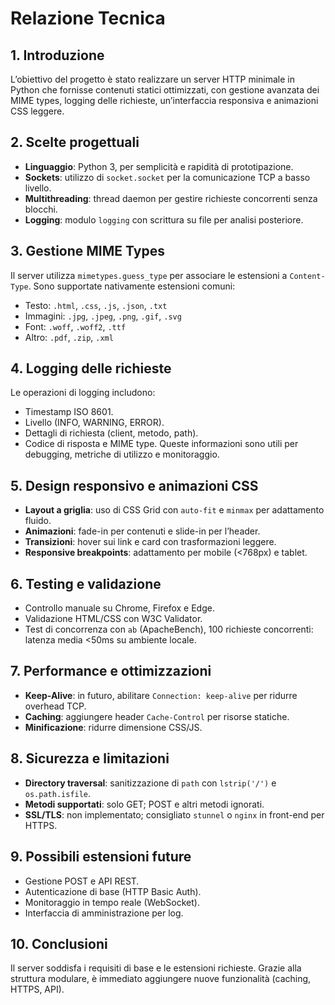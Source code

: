 # Relazione Tecnica

## 1. Introduzione
L’obiettivo del progetto è stato realizzare un server HTTP minimale in Python che fornisse contenuti statici ottimizzati, con gestione avanzata dei MIME types, logging delle richieste, un’interfaccia responsiva e animazioni CSS leggere.

## 2. Scelte progettuali
- **Linguaggio**: Python 3, per semplicità e rapidità di prototipazione.
- **Sockets**: utilizzo di `socket.socket` per la comunicazione TCP a basso livello.
- **Multithreading**: thread daemon per gestire richieste concorrenti senza blocchi.
- **Logging**: modulo `logging` con scrittura su file per analisi posteriore.

## 3. Gestione MIME Types
Il server utilizza `mimetypes.guess_type` per associare le estensioni a `Content-Type`. Sono supportate nativamente estensioni comuni:
- Testo: `.html`, `.css`, `.js`, `.json`, `.txt`
- Immagini: `.jpg`, `.jpeg`, `.png`, `.gif`, `.svg`
- Font: `.woff`, `.woff2`, `.ttf`
- Altro: `.pdf`, `.zip`, `.xml`

## 4. Logging delle richieste
Le operazioni di logging includono:
- Timestamp ISO 8601.
- Livello (INFO, WARNING, ERROR).
- Dettagli di richiesta (client, metodo, path).
- Codice di risposta e MIME type.
Queste informazioni sono utili per debugging, metriche di utilizzo e monitoraggio.

## 5. Design responsivo e animazioni CSS
- **Layout a griglia**: uso di CSS Grid con `auto-fit` e `minmax` per adattamento fluido.
- **Animazioni**: fade-in per contenuti e slide-in per l’header.
- **Transizioni**: hover sui link e card con trasformazioni leggere.
- **Responsive breakpoints**: adattamento per mobile (<768px) e tablet.

## 6. Testing e validazione
- Controllo manuale su Chrome, Firefox e Edge.
- Validazione HTML/CSS con W3C Validator.
- Test di concorrenza con `ab` (ApacheBench), 100 richieste concorrenti: latenza media <50ms su ambiente locale.

## 7. Performance e ottimizzazioni
- **Keep-Alive**: in futuro, abilitare `Connection: keep-alive` per ridurre overhead TCP.
- **Caching**: aggiungere header `Cache-Control` per risorse statiche.
- **Minificazione**: ridurre dimensione CSS/JS.

## 8. Sicurezza e limitazioni
- **Directory traversal**: sanitizzazione di `path` con `lstrip('/')` e `os.path.isfile`.
- **Metodi supportati**: solo GET; POST e altri metodi ignorati.
- **SSL/TLS**: non implementato; consigliato `stunnel` o `nginx` in front-end per HTTPS.

## 9. Possibili estensioni future
- Gestione POST e API REST.
- Autenticazione di base (HTTP Basic Auth).
- Monitoraggio in tempo reale (WebSocket).
- Interfaccia di amministrazione per log.

## 10. Conclusioni
Il server soddisfa i requisiti di base e le estensioni richieste. Grazie alla struttura modulare, è immediato aggiungere nuove funzionalità (caching, HTTPS, API).
